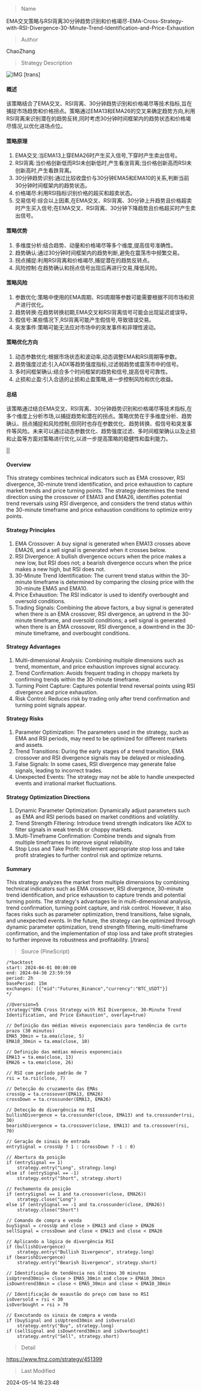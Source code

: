 
> Name

EMA交叉策略与RSI背离30分钟趋势识别和价格竭尽-EMA-Cross-Strategy-with-RSI-Divergence-30-Minute-Trend-Identification-and-Price-Exhaustion

> Author

ChaoZhang

> Strategy Description

![IMG](https://www.fmz.com/upload/asset/15ec0477d844c687276.png)
[trans]
#### 概述
该策略结合了EMA交叉、RSI背离、30分钟趋势识别和价格竭尽等技术指标,旨在捕捉市场趋势和价格拐点。策略通过EMA13和EMA26的交叉来确定趋势方向,利用RSI背离来识别潜在的趋势反转,同时考虑30分钟时间框架内的趋势状态和价格竭尽情况,以优化进场点位。

#### 策略原理
1. EMA交叉:当EMA13上穿EMA26时产生买入信号,下穿时产生卖出信号。
2. RSI背离:当价格创新低而RSI未创新低时,产生看涨背离;当价格创新高而RSI未创新高时,产生看跌背离。
3. 30分钟趋势识别:通过比较收盘价与30分钟EMA5和EMA10的关系,判断当前30分钟时间框架内的趋势状态。
4. 价格竭尽:利用RSI指标识别价格的超买和超卖状态。
5. 交易信号:综合以上因素,在EMA交叉、RSI背离、30分钟上升趋势且价格超卖时产生买入信号;在EMA交叉、RSI背离、30分钟下降趋势且价格超买时产生卖出信号。

#### 策略优势
1. 多维度分析:结合趋势、动量和价格竭尽等多个维度,提高信号准确性。
2. 趋势确认:通过30分钟时间框架内的趋势判断,避免在震荡市中频繁交易。
3. 拐点捕捉:利用RSI背离和价格竭尽,捕捉潜在的趋势反转点。
4. 风险控制:在趋势确认和拐点信号出现后再进行交易,降低风险。

#### 策略风险
1. 参数优化:策略中使用的EMA周期、RSI周期等参数可能需要根据不同市场和资产进行优化。
2. 趋势转换:在趋势转换初期,EMA交叉和RSI背离信号可能会出现延迟或误导。
3. 假信号:某些情况下,RSI背离可能产生假信号,导致错误交易。
4. 突发事件:策略可能无法应对市场中的突发事件和非理性波动。

#### 策略优化方向
1. 动态参数优化:根据市场状态和波动率,动态调整EMA和RSI周期等参数。
2. 趋势强度过滤:引入ADX等趋势强度指标,过滤弱趋势或震荡市中的信号。
3. 多时间框架确认:结合多个时间框架的趋势和信号,提高信号可靠性。
4. 止损和止盈:引入合适的止损和止盈策略,进一步控制风险和优化收益。

#### 总结
该策略通过结合EMA交叉、RSI背离、30分钟趋势识别和价格竭尽等技术指标,在多个维度上分析市场,以捕捉趋势和潜在的拐点。策略优势在于多维度分析、趋势确认、拐点捕捉和风险控制,但同时也存在参数优化、趋势转换、假信号和突发事件等风险。未来可以通过动态参数优化、趋势强度过滤、多时间框架确认以及止损和止盈等方面对策略进行优化,以进一步提高策略的稳健性和盈利能力。

|| 

#### Overview
This strategy combines technical indicators such as EMA crossover, RSI divergence, 30-minute trend identification, and price exhaustion to capture market trends and price turning points. The strategy determines the trend direction using the crossover of EMA13 and EMA26, identifies potential trend reversals using RSI divergence, and considers the trend status within the 30-minute timeframe and price exhaustion conditions to optimize entry points.

#### Strategy Principles
1. EMA Crossover: A buy signal is generated when EMA13 crosses above EMA26, and a sell signal is generated when it crosses below.
2. RSI Divergence: A bullish divergence occurs when the price makes a new low, but RSI does not; a bearish divergence occurs when the price makes a new high, but RSI does not.
3. 30-Minute Trend Identification: The current trend status within the 30-minute timeframe is determined by comparing the closing price with the 30-minute EMA5 and EMA10.
4. Price Exhaustion: The RSI indicator is used to identify overbought and oversold conditions.
5. Trading Signals: Combining the above factors, a buy signal is generated when there is an EMA crossover, RSI divergence, an uptrend in the 30-minute timeframe, and oversold conditions; a sell signal is generated when there is an EMA crossover, RSI divergence, a downtrend in the 30-minute timeframe, and overbought conditions.

#### Strategy Advantages
1. Multi-dimensional Analysis: Combining multiple dimensions such as trend, momentum, and price exhaustion improves signal accuracy.
2. Trend Confirmation: Avoids frequent trading in choppy markets by confirming trends within the 30-minute timeframe.
3. Turning Point Capture: Captures potential trend reversal points using RSI divergence and price exhaustion.
4. Risk Control: Reduces risk by trading only after trend confirmation and turning point signals appear.

#### Strategy Risks
1. Parameter Optimization: The parameters used in the strategy, such as EMA and RSI periods, may need to be optimized for different markets and assets.
2. Trend Transitions: During the early stages of a trend transition, EMA crossover and RSI divergence signals may be delayed or misleading.
3. False Signals: In some cases, RSI divergence may generate false signals, leading to incorrect trades.
4. Unexpected Events: The strategy may not be able to handle unexpected events and irrational market fluctuations.

#### Strategy Optimization Directions
1. Dynamic Parameter Optimization: Dynamically adjust parameters such as EMA and RSI periods based on market conditions and volatility.
2. Trend Strength Filtering: Introduce trend strength indicators like ADX to filter signals in weak trends or choppy markets.
3. Multi-Timeframe Confirmation: Combine trends and signals from multiple timeframes to improve signal reliability.
4. Stop Loss and Take Profit: Implement appropriate stop loss and take profit strategies to further control risk and optimize returns.

#### Summary
This strategy analyzes the market from multiple dimensions by combining technical indicators such as EMA crossover, RSI divergence, 30-minute trend identification, and price exhaustion to capture trends and potential turning points. The strategy's advantages lie in multi-dimensional analysis, trend confirmation, turning point capture, and risk control. However, it also faces risks such as parameter optimization, trend transitions, false signals, and unexpected events. In the future, the strategy can be optimized through dynamic parameter optimization, trend strength filtering, multi-timeframe confirmation, and the implementation of stop loss and take profit strategies to further improve its robustness and profitability.
[/trans]



> Source (PineScript)

``` pinescript
/*backtest
start: 2024-04-01 00:00:00
end: 2024-04-30 23:59:59
period: 2h
basePeriod: 15m
exchanges: [{"eid":"Futures_Binance","currency":"BTC_USDT"}]
*/

//@version=5
strategy("EMA Cross Strategy with RSI Divergence, 30-Minute Trend Identification, and Price Exhaustion", overlay=true)

// Definição das médias móveis exponenciais para tendência de curto prazo (30 minutos)
EMA5_30min = ta.ema(close, 5)
EMA10_30min = ta.ema(close, 10)

// Definição das médias móveis exponenciais
EMA13 = ta.ema(close, 13)
EMA26 = ta.ema(close, 26)

// RSI com período padrão de 7
rsi = ta.rsi(close, 7)

// Detecção do cruzamento das EMAs
crossUp = ta.crossover(EMA13, EMA26)
crossDown = ta.crossunder(EMA13, EMA26)

// Detecção de divergência no RSI
bullishDivergence = ta.crossunder(close, EMA13) and ta.crossunder(rsi, 30)
bearishDivergence = ta.crossover(close, EMA13) and ta.crossover(rsi, 70)

// Geração de sinais de entrada
entrySignal = crossUp ? 1 : (crossDown ? -1 : 0)

// Abertura da posição
if (entrySignal == 1)
    strategy.entry("Long", strategy.long)
else if (entrySignal == -1)
    strategy.entry("Short", strategy.short)

// Fechamento da posição
if (entrySignal == 1 and ta.crossover(close, EMA26))
    strategy.close("Long")
else if (entrySignal == -1 and ta.crossunder(close, EMA26))
    strategy.close("Short")

// Comando de compra e venda
buySignal = crossUp and close > EMA13 and close > EMA26
sellSignal = crossDown and close < EMA13 and close < EMA26

// Aplicando a lógica de divergência RSI
if (bullishDivergence)
    strategy.entry("Bullish Divergence", strategy.long)
if (bearishDivergence)
    strategy.entry("Bearish Divergence", strategy.short)

// Identificação de tendência nos últimos 30 minutos
isUptrend30min = close > EMA5_30min and close > EMA10_30min
isDowntrend30min = close < EMA5_30min and close < EMA10_30min

// Identificação de exaustão do preço com base no RSI
isOversold = rsi < 30
isOverbought = rsi > 70

// Executando os sinais de compra e venda
if (buySignal and isUptrend30min and isOversold)
    strategy.entry("Buy", strategy.long)
if (sellSignal and isDowntrend30min and isOverbought)
    strategy.entry("Sell", strategy.short)

```

> Detail

https://www.fmz.com/strategy/451399

> Last Modified

2024-05-14 16:23:48
